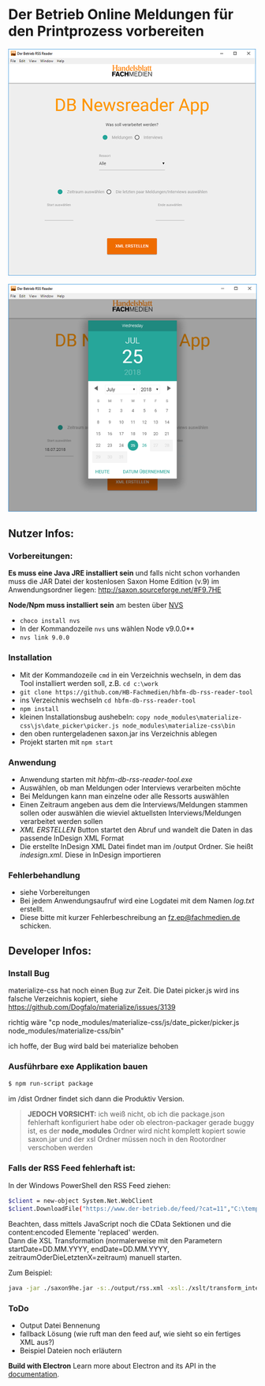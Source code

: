 # Der Betrieb Online Meldungen für den Printprozess vorbereiten

![alt text](hbfm-rss-feed-konverter1.png "Screenshot der Applikation")

![alt text](hbfm-rss-feed-konverter2.png "Screenshot der Applikation")

## Nutzer Infos:

### Vorbereitungen:

**Es muss eine Java JRE installiert sein** und falls nicht schon vorhanden muss die JAR Datei der kostenlosen Saxon Home Edition (v.9) im Anwendungsordner liegen: http://saxon.sourceforge.net/#F9.7HE

**Node/Npm muss installiert sein** am besten über [NVS](https://github.com/jasongin/nvs)

* `choco install nvs`
* In der Kommandozeile `nvs` uns wählen Node v9.0.0** 
* `nvs link 9.0.0`

### Installation
* Mit der Kommandozeile `cmd` in ein Verzeichnis wechseln, in dem das Tool installiert werden soll, z.B. `cd c:\work`
* `git clone https://github.com/HB-Fachmedien/hbfm-db-rss-reader-tool`
* ins Verzeichnis wechseln `cd hbfm-db-rss-reader-tool`
* `npm install`
* kleinen Installationsbug aushebeln: `copy node_modules\materialize-css\js\date_picker\picker.js node_modules\materialize-css\bin`
* den oben runtergeladenen saxon.jar ins Verzeichnis ablegen
* Projekt starten mit `npm start`


### Anwendung
* Anwendung starten mit _hbfm-db-rss-reader-tool.exe_
* Auswählen, ob man Meldungen oder Interviews verarbeiten möchte
* Bei Meldungen kann man einzelne oder alle Ressorts auswählen
* Einen Zeitraum angeben aus dem die Interviews/Meldungen stammen sollen oder auswählen die wieviel aktuellsten Interviews/Meldungen verarbeitet werden sollen
* _XML ERSTELLEN_ Button startet den Abruf und wandelt die Daten in das passende InDesign XML Format
* Die erstellte InDesign XML Datei findet man im /output Ordner. Sie heißt _indesign.xml_. Diese in InDesign importieren

### Fehlerbehandlung
* siehe Vorbereitungen
* Bei jedem Anwendungsaufruf wird eine Logdatei mit dem Namen _log.txt_ erstellt.
* Diese bitte mit kurzer Fehlerbeschreibung an fz.ep@fachmedien.de schicken.

## Developer Infos:

### Install Bug
materialize-css hat noch einen Bug zur Zeit. Die Datei picker.js wird ins falsche Verzeichnis kopiert, siehe
https://github.com/Dogfalo/materialize/issues/3139

richtig wäre "cp node_modules/materialize-css/js/date_picker/picker.js node_modules/materialize-css/bin"

ich hoffe, der Bug wird bald bei materialize behoben

### Ausführbare exe Applikation bauen
```sh
$ npm run-script package
```
im /dist Ordner findet sich dann die Produktiv Version.
> **JEDOCH VORSICHT:**
> ich weiß nicht, ob ich die package.json fehlerhaft konfiguriert habe oder ob electron-packager gerade buggy ist, es der **node_modules** Ordner wird nicht komplett kopiert sowie saxon.jar und der xsl Ordner müssen noch in den Rootordner verschoben werden

### Falls der RSS Feed fehlerhaft ist:
In der Windows PowerShell den RSS Feed ziehen:
```sh
$client = new-object System.Net.WebClient
$client.DownloadFile("https://www.der-betrieb.de/feed/?cat=11","C:\temp\feed.xml")

```
Beachten, dass mittels JavaScript noch die CData Sektionen und die content:encoded Elemente 'replaced' werden.  
Dann die XSL Transformation (normalerweise mit den Parametern startDate=DD.MM.YYYY, endDate=DD.MM.YYYY, zeitraumOderDieLetztenX=zeitraum) manuell starten.

Zum Beispiel:
```sh
java -jar ./saxon9he.jar -s:./output/rss.xml -xsl:./xslt/transform_interview_to_indesign.xsl welcherNachrichtenTyp=interviews dieLetztenWieviele=1 welchesRessort=Alle zeitraumOderDieLetztenX=dieLetztenXItems possiblePubDate=NaN.NaN.NaN  -o:./output/indesign.xml
```

### ToDo
* Output Datei Bennenung
* fallback Lösung (wie ruft man den feed auf, wie sieht so ein fertiges XML aus?)
* Beispiel Dateien noch erläutern

**Build with Electron**
Learn more about Electron and its API in the [documentation](http://electron.atom.io/docs/latest).
